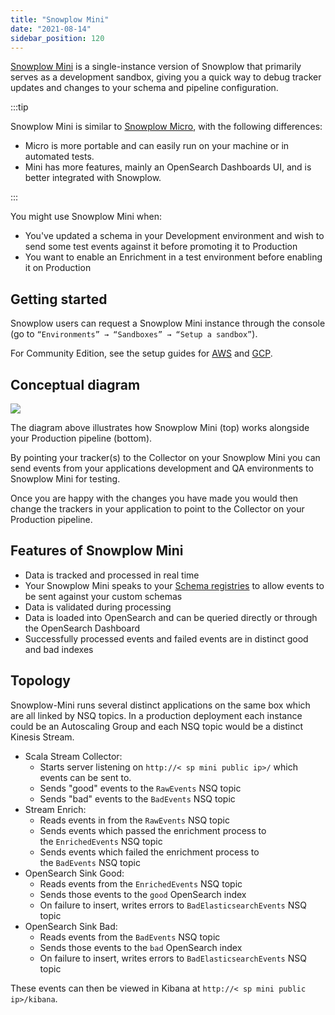 ```yaml
---
title: "Snowplow Mini"
date: "2021-08-14"
sidebar_position: 120
---
```


[Snowplow Mini](/docs/api-reference/snowplow-mini/index.md) is a single-instance version of Snowplow that primarily serves as a development sandbox, giving you a quick way to debug tracker updates and changes to your schema and pipeline configuration.

:::tip

Snowplow Mini is similar to [Snowplow Micro](/docs/data-product-studio/data-quality/snowplow-micro/index.md), with the following differences:
* Micro is more portable and can easily run on your machine or in automated tests.
* Mini has more features, mainly an OpenSearch Dashboards UI, and is better integrated with Snowplow.

:::

You might use Snowplow Mini when:

- You've updated a schema in your Development environment and wish to send some test events against it before promoting it to Production
- You want to enable an Enrichment in a test environment before enabling it on Production

## Getting started

Snowplow users can request a Snowplow Mini instance through the console (go to `“Environments” → “Sandboxes” → “Setup a sandbox”`).

For Community Edition, see the setup guides for [AWS](/docs/api-reference/snowplow-mini/setup-guide-for-aws/index.md) and [GCP](/docs/api-reference/snowplow-mini/setup-guide-for-gcp/index.md).

## Conceptual diagram

![](images/image.png)

The diagram above illustrates how Snowplow Mini (top) works alongside your Production pipeline (bottom).

By pointing your tracker(s) to the Collector on your Snowplow Mini you can send events from your applications development and QA environments to Snowplow Mini for testing.

Once you are happy with the changes you have made you would then change the trackers in your application to point to the Collector on your Production pipeline.[](https://github.com/snowplow/snowplow-mini#features)

## Features of Snowplow Mini

- Data is tracked and processed in real time
- Your Snowplow Mini speaks to your [Schema registries](/docs/fundamentals/schemas/index.md#iglu) to allow events to be sent against your custom schemas
- Data is validated during processing
- Data is loaded into OpenSearch and can be queried directly or through the OpenSearch Dashboard
- Successfully processed events and failed events are in distinct good and bad indexes

## Topology

Snowplow-Mini runs several distinct applications on the same box which are all linked by NSQ topics. In a production deployment each instance could be an Autoscaling Group and each NSQ topic would be a distinct Kinesis Stream.

- Scala Stream Collector:
    - Starts server listening on `http://< sp mini public ip>/` which events can be sent to.
    - Sends "good" events to the `RawEvents` NSQ topic
    - Sends "bad" events to the `BadEvents` NSQ topic
- Stream Enrich:
    - Reads events in from the `RawEvents` NSQ topic
    - Sends events which passed the enrichment process to the `EnrichedEvents` NSQ topic
    - Sends events which failed the enrichment process to the `BadEvents` NSQ topic
- OpenSearch Sink Good:
    - Reads events from the `EnrichedEvents` NSQ topic
    - Sends those events to the `good` OpenSearch index
    - On failure to insert, writes errors to `BadElasticsearchEvents` NSQ topic
- OpenSearch Sink Bad:
    - Reads events from the `BadEvents` NSQ topic
    - Sends those events to the `bad` OpenSearch index
    - On failure to insert, writes errors to `BadElasticsearchEvents` NSQ topic

These events can then be viewed in Kibana at `http://< sp mini public ip>/kibana`.
